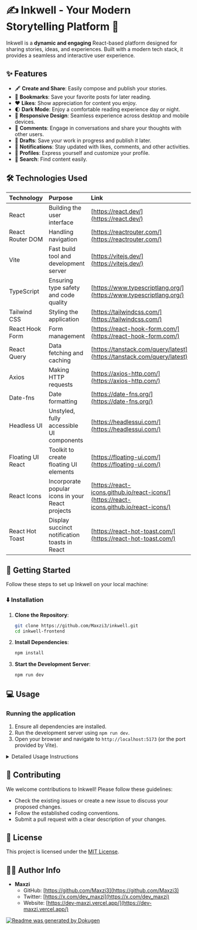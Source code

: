 # ✍️ Inkwell - Your Modern Storytelling Platform 🚀

Inkwell is a **dynamic and engaging** React-based platform designed for sharing stories, ideas, and experiences. Built with a modern tech stack, it provides a seamless and interactive user experience.

## ✨ Features

- 🖋️ **Create and Share**: Easily compose and publish your stories.
- 🔖 **Bookmarks**: Save your favorite posts for later reading.
- ❤️ **Likes**: Show appreciation for content you enjoy.
- 🌓 **Dark Mode**: Enjoy a comfortable reading experience day or night.
- 📱 **Responsive Design**: Seamless experience across desktop and mobile devices.
- 💬 **Comments**: Engage in conversations and share your thoughts with other users.
- 💾 **Drafts**: Save your work in progress and publish it later.
- 🔔 **Notifications**: Stay updated with likes, comments, and other activities.
- 👤 **Profiles**: Express yourself and customize your profile.
- 🔎 **Search**: Find content easily.

## 🛠️ Technologies Used

| Technology          | Purpose                                          | Link                                           |
| :------------------ | :----------------------------------------------- | :--------------------------------------------- |
| React               | Building the user interface                      | [https://react.dev/](https://react.dev/)      |
| React Router DOM    | Handling navigation                                | [https://reactrouter.com/](https://reactrouter.com/) |
| Vite                | Fast build tool and development server            | [https://vitejs.dev/](https://vitejs.dev/)   |
| TypeScript          | Ensuring type safety and code quality            | [https://www.typescriptlang.org/](https://www.typescriptlang.org/) |
| Tailwind CSS        | Styling the application                            | [https://tailwindcss.com/](https://tailwindcss.com/) |
| React Hook Form     | Form management                                  | [https://react-hook-form.com/](https://react-hook-form.com/) |
| React Query         | Data fetching and caching                        | [https://tanstack.com/query/latest](https://tanstack.com/query/latest) |
| Axios               | Making HTTP requests                             | [https://axios-http.com/](https://axios-http.com/) |
| Date-fns            | Date formatting                                  | [https://date-fns.org/](https://date-fns.org/) |
| Headless UI         | Unstyled, fully accessible UI components         | [https://headlessui.com/](https://headlessui.com/) |
| Floating UI React   | Toolkit to create floating UI elements           | [https://floating-ui.com/](https://floating-ui.com/) |
| React Icons         | Incorporate popular icons in your React projects | [https://react-icons.github.io/react-icons/](https://react-icons.github.io/react-icons/) |
| React Hot Toast     | Display succinct notification toasts in React    | [https://react-hot-toast.com/](https://react-hot-toast.com/) |

## 🚀 Getting Started

Follow these steps to set up Inkwell on your local machine:

### ⬇️ Installation

1.  **Clone the Repository**:

    ```bash
    git clone https://github.com/Maxzi3/inkwell.git
    cd inkwell-frontend
    ```

2.  **Install Dependencies**:

    ```bash
    npm install
    ```

3.  **Start the Development Server**:

    ```bash
    npm run dev
    ```

## 💻 Usage

### Running the application

1.  Ensure all dependencies are installed.
2.  Run the development server using `npm run dev`.
3.  Open your browser and navigate to `http://localhost:5173` (or the port provided by Vite).

<details>
<summary>Detailed Usage Instructions</summary>

### Setting up environment variables

Before running the application, make sure to configure the environment variables. Copy the `.env.example` file to `.env` and fill in the required values.

### Creating a new post

1.  Navigate to the create post page.
2.  Fill in the title, category, and content.
3.  Upload an image (optional).
4.  Click the "Post" button to publish your story.

### Exploring the Dark Mode

Toggle the dark mode switch in the header to switch between light and dark themes.

### Interacting with posts

*   Like posts by clicking the heart icon ❤️.
*   Save posts to your bookmarks by clicking the bookmark icon 🔖.
*   Leave comments and engage in discussions 💬.

</details>

## 🤝 Contributing

We welcome contributions to Inkwell! Please follow these guidelines:

*   Check the existing issues or create a new issue to discuss your proposed changes.
*   Follow the established coding conventions.
*   Submit a pull request with a clear description of your changes.

## 📜 License

This project is licensed under the [MIT License](LICENSE).

## 🧑‍💻 Author Info

*   **Maxzi**
    *   GitHub: [https://github.com/Maxzi3](https://github.com/Maxzi3)
    *   Twitter: [https://x.com/dev_maxzi](https://x.com/dev_maxzi)
    *   Website: [https://dev-maxzi.vercel.app/](https://dev-maxzi.vercel.app/)

[![Readme was generated by Dokugen](https://img.shields.io/badge/Readme%20was%20generated%20by-Dokugen-brightgreen)](https://www.npmjs.com/package/dokugen)
